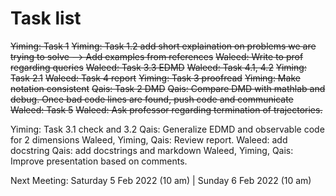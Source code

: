 # Task list

~~Yiming: Task 1~~
~~Yiming: Task 1.2 add short explaination on problems we are trying to solve --> Add examples from references~~
~~Waleed: Write to prof regarding queries~~
~~Waleed: Task 3.3 EDMD~~
~~Waleed: Task 4.1, 4.2~~
~~Yiming: Task 2.1~~
~~Waleed: Task 4 report~~
~~Yiming: Task 3 proofread~~
~~Yiming: Make notation consistent~~
~~Qais: Task 2 DMD~~
~~Qais: Compare DMD with mathlab and debug. Once bad code lines are found, push code and communicate~~
~~Waleed: Task 5~~
~~Waleed: Ask professor regarding termination of trajectories.~~

Yiming: Task 3.1 check and 3.2
Qais: Generalize EDMD and observable code for 2 dimensions
Waleed, Yiming, Qais: Review report.
Waleed: add docstring
Qais: add docstrings and markdown
Waleed, Yiming, Qais: Improve presentation based on comments.

Next Meeting: Saturday 5 Feb 2022 (10 am) | Sunday 6 Feb 2022 (10 am)


